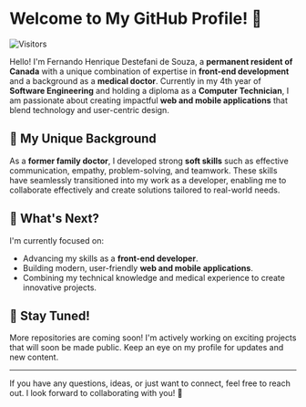 # Welcome to My GitHub Profile! 👋

![Visitors](https://komarev.com/ghpvc/?username=fernandodestefani&color=blue)

Hello! I'm Fernando Henrique Destefani de Souza, a **permanent resident of Canada** with a unique combination of expertise in **front-end development** and a background as a **medical doctor**. Currently in my 4th year of **Software Engineering** and holding a diploma as a **Computer Technician**, I am passionate about creating impactful **web and mobile applications** that blend technology and user-centric design.

## 🌟 My Unique Background
As a **former family doctor**, I developed strong **soft skills** such as effective communication, empathy, problem-solving, and teamwork. These skills have seamlessly transitioned into my work as a developer, enabling me to collaborate effectively and create solutions tailored to real-world needs.

## 🔭 What's Next?
I'm currently focused on:
- Advancing my skills as a **front-end developer**.
- Building modern, user-friendly **web and mobile applications**.
- Combining my technical knowledge and medical experience to create innovative projects.

## 🚀 Stay Tuned!
More repositories are coming soon! I'm actively working on exciting projects that will soon be made public. Keep an eye on my profile for updates and new content.

---

If you have any questions, ideas, or just want to connect, feel free to reach out. I look forward to collaborating with you! 🌟

<!--
**fernandodestefani/fernandodestefani** is a ✨ _special_ ✨ repository because its `README.md` (this file) appears on your GitHub profile.

Here are some ideas to get you started:

- 🔭 I’m currently working on ...
- 🌱 I’m currently learning ...
- 👯 I’m looking to collaborate on ...
- 🤔 I’m looking for help with ...
- 💬 Ask me about ...
- 📫 How to reach me: ...
- 😄 Pronouns: ...
- ⚡ Fun fact: ...
-->
